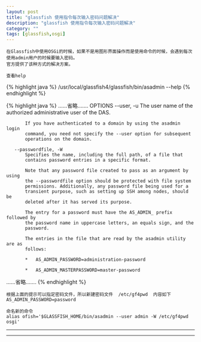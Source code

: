```yaml
---
layout: post
title: "glassfish 使用指令每次输入密码问题解决"
description: "glassfish 使用指令每次输入密码问题解决"
category: ""
tags: [glassfish,osgi]
---
```

	
	在Glassfish中使用OSGi的时候，如果不是用图形界面操作而是使用命令的时候，会遇到每次使用admin用户的时候要输入密码。
	官方提供了该种方式的解决方案。

	查看help
{% highlight java %}
/usr/local/glassfish4/glassfish/bin/asadmin --help
{% endhighlight %}

{% highlight java %}
......省略.......
OPTIONS
       --user, -u
           The user name of the authorized administrative user of the DAS.

           If you have authenticated to a domain by using the asadmin login
           command, you need not specify the --user option for subsequent
           operations on the domain.

       --passwordfile, -W
           Specifies the name, including the full path, of a file that
           contains password entries in a specific format.

           Note that any password file created to pass as an argument by using
           the --passwordfile option should be protected with file system
           permissions. Additionally, any password file being used for a
           transient purpose, such as setting up SSH among nodes, should be
           deleted after it has served its purpose.

           The entry for a password must have the AS_ADMIN_ prefix followed by
           the password name in uppercase letters, an equals sign, and the
           password.

           The entries in the file that are read by the asadmin utility are as
           follows:

           *   AS_ADMIN_PASSWORD=administration-password

           *   AS_ADMIN_MASTERPASSWORD=master-password
......省略.......
{% endhighlight %}

	根据上面的提示可以指定密码文件，所以新建密码文件  /etc/gf4pwd  内容如下
	AS_ADMIN_PASSWORD=password
	
	命名新的命令
	alias ofish='$GLASSFISH_HOME/bin/asadmin --user admin -W /etc/gf4pwd osgi' 


---	
---
